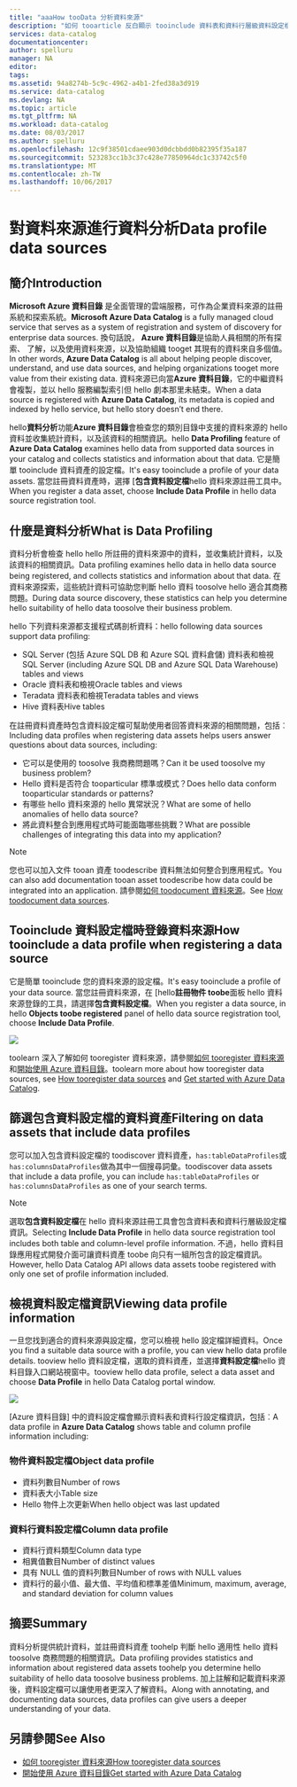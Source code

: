 ```yaml
---
title: "aaaHow tooData 分析資料來源"
description: "如何 tooarticle 反白顯示 tooinclude 資料表和資料行層級資料設定檔註冊在 Azure 資料目錄中，資料來源時，以及如何 toouse 資料設定檔 toounderstand 資料來源。"
services: data-catalog
documentationcenter: 
author: spelluru
manager: NA
editor: 
tags: 
ms.assetid: 94a8274b-5c9c-4962-a4b1-2fed38a3d919
ms.service: data-catalog
ms.devlang: NA
ms.topic: article
ms.tgt_pltfrm: NA
ms.workload: data-catalog
ms.date: 08/03/2017
ms.author: spelluru
ms.openlocfilehash: 12c9f38501cdaee903d0dcbbdd0b82395f35a187
ms.sourcegitcommit: 523283cc1b3c37c428e77850964dc1c33742c5f0
ms.translationtype: MT
ms.contentlocale: zh-TW
ms.lasthandoff: 10/06/2017
---
```

# <a name="data-profile-data-sources"></a><span data-ttu-id="c24ae-103">對資料來源進行資料分析</span><span class="sxs-lookup"><span data-stu-id="c24ae-103">Data profile data sources</span></span>
## <a name="introduction"></a><span data-ttu-id="c24ae-104">簡介</span><span class="sxs-lookup"><span data-stu-id="c24ae-104">Introduction</span></span>
<span data-ttu-id="c24ae-105">**Microsoft Azure 資料目錄** 是全面管理的雲端服務，可作為企業資料來源的註冊系統和探索系統。</span><span class="sxs-lookup"><span data-stu-id="c24ae-105">**Microsoft Azure Data Catalog** is a fully managed cloud service that serves as a system of registration and system of discovery for enterprise data sources.</span></span> <span data-ttu-id="c24ae-106">換句話說， **Azure 資料目錄**是協助人員相關的所有探索、 了解，以及使用資料來源，以及協助組織 tooget 其現有的資料來自多個值。</span><span class="sxs-lookup"><span data-stu-id="c24ae-106">In other words, **Azure Data Catalog** is all about helping people discover, understand, and use data sources, and helping organizations tooget more value from their existing data.</span></span> <span data-ttu-id="c24ae-107">資料來源已向當**Azure 資料目錄**，它的中繼資料會複製，並以 hello 服務編製索引但 hello 劇本那里未結束。</span><span class="sxs-lookup"><span data-stu-id="c24ae-107">When a data source is registered with **Azure Data Catalog**, its metadata is copied and indexed by hello service, but hello story doesn’t end there.</span></span>

<span data-ttu-id="c24ae-108">hello**資料分析**功能**Azure 資料目錄**會檢查您的類別目錄中支援的資料來源的 hello 資料並收集統計資料，以及該資料的相關資訊。</span><span class="sxs-lookup"><span data-stu-id="c24ae-108">hello **Data Profiling** feature of **Azure Data Catalog** examines hello data from supported data sources in your catalog and collects statistics and information about that data.</span></span> <span data-ttu-id="c24ae-109">它是簡單 tooinclude 資料資產的設定檔。</span><span class="sxs-lookup"><span data-stu-id="c24ae-109">It's easy tooinclude a profile of your data assets.</span></span> <span data-ttu-id="c24ae-110">當您註冊資料資產時，選擇 [**包含資料設定檔**hello 資料來源註冊工具中。</span><span class="sxs-lookup"><span data-stu-id="c24ae-110">When you register a data asset, choose **Include Data Profile** in hello data source registration tool.</span></span>

## <a name="what-is-data-profiling"></a><span data-ttu-id="c24ae-111">什麼是資料分析</span><span class="sxs-lookup"><span data-stu-id="c24ae-111">What is Data Profiling</span></span>
<span data-ttu-id="c24ae-112">資料分析會檢查 hello hello 所註冊的資料來源中的資料，並收集統計資料，以及該資料的相關資訊。</span><span class="sxs-lookup"><span data-stu-id="c24ae-112">Data profiling examines hello data in hello data source being registered, and collects statistics and information about that data.</span></span> <span data-ttu-id="c24ae-113">在資料來源探索，這些統計資料可協助您判斷 hello 資料 toosolve hello 適合其商務問題。</span><span class="sxs-lookup"><span data-stu-id="c24ae-113">During data source discovery, these statistics can help you determine hello suitability of hello data toosolve their business problem.</span></span>

<!-- In [How toodiscover data sources](data-catalog-how-to-discover.md), you learn about **Azure Data Catalog's** extensive search capabilities including searching for data assets that have a profile. See [How tooinclude a data profile when registering a data source](#howto). -->

<span data-ttu-id="c24ae-114">hello 下列資料來源都支援程式碼剖析資料：</span><span class="sxs-lookup"><span data-stu-id="c24ae-114">hello following data sources support data profiling:</span></span>

* <span data-ttu-id="c24ae-115">SQL Server (包括 Azure SQL DB 和 Azure SQL 資料倉儲) 資料表和檢視</span><span class="sxs-lookup"><span data-stu-id="c24ae-115">SQL Server (including Azure SQL DB and Azure SQL Data Warehouse) tables and views</span></span>
* <span data-ttu-id="c24ae-116">Oracle 資料表和檢視</span><span class="sxs-lookup"><span data-stu-id="c24ae-116">Oracle tables and views</span></span>
* <span data-ttu-id="c24ae-117">Teradata 資料表和檢視</span><span class="sxs-lookup"><span data-stu-id="c24ae-117">Teradata tables and views</span></span>
* <span data-ttu-id="c24ae-118">Hive 資料表</span><span class="sxs-lookup"><span data-stu-id="c24ae-118">Hive tables</span></span>

<span data-ttu-id="c24ae-119">在註冊資料資產時包含資料設定檔可幫助使用者回答資料來源的相關問題，包括︰</span><span class="sxs-lookup"><span data-stu-id="c24ae-119">Including data profiles when registering data assets helps users answer questions about data sources, including:</span></span>

* <span data-ttu-id="c24ae-120">它可以是使用的 toosolve 我商務問題嗎？</span><span class="sxs-lookup"><span data-stu-id="c24ae-120">Can it be used toosolve my business problem?</span></span>
* <span data-ttu-id="c24ae-121">Hello 資料是否符合 tooparticular 標準或模式？</span><span class="sxs-lookup"><span data-stu-id="c24ae-121">Does hello data conform tooparticular standards or patterns?</span></span>
* <span data-ttu-id="c24ae-122">有哪些 hello 資料來源的 hello 異常狀況？</span><span class="sxs-lookup"><span data-stu-id="c24ae-122">What are some of hello anomalies of hello data source?</span></span>
* <span data-ttu-id="c24ae-123">將此資料整合到應用程式時可能面臨哪些挑戰？</span><span class="sxs-lookup"><span data-stu-id="c24ae-123">What are possible challenges of integrating this data into my application?</span></span>

> [!NOTE]
> <span data-ttu-id="c24ae-124">您也可以加入文件 tooan 資產 toodescribe 資料無法如何整合到應用程式。</span><span class="sxs-lookup"><span data-stu-id="c24ae-124">You can also add documentation tooan asset toodescribe how data could be integrated into an application.</span></span> <span data-ttu-id="c24ae-125">請參閱[如何 toodocument 資料來源](data-catalog-how-to-documentation.md)。</span><span class="sxs-lookup"><span data-stu-id="c24ae-125">See [How toodocument data sources](data-catalog-how-to-documentation.md).</span></span>
>
>

<a name="howto"/>

## <a name="how-tooinclude-a-data-profile-when-registering-a-data-source"></a><span data-ttu-id="c24ae-126">Tooinclude 資料設定檔時登錄資料來源</span><span class="sxs-lookup"><span data-stu-id="c24ae-126">How tooinclude a data profile when registering a data source</span></span>
<span data-ttu-id="c24ae-127">它是簡單 tooinclude 您的資料來源的設定檔。</span><span class="sxs-lookup"><span data-stu-id="c24ae-127">It's easy tooinclude a profile of your data source.</span></span> <span data-ttu-id="c24ae-128">當您註冊資料來源，在 [hello**註冊物件 toobe**面板 hello 資料來源登錄的工具，請選擇**包含資料設定檔**。</span><span class="sxs-lookup"><span data-stu-id="c24ae-128">When you register a data source, in hello **Objects toobe registered** panel of hello data source registration tool, choose **Include Data Profile**.</span></span>

![](media/data-catalog-data-profile/data-catalog-register-profile.png)

<span data-ttu-id="c24ae-129">toolearn 深入了解如何 tooregister 資料來源，請參閱[如何 tooregister 資料來源](data-catalog-how-to-register.md)和[開始使用 Azure 資料目錄](data-catalog-get-started.md)。</span><span class="sxs-lookup"><span data-stu-id="c24ae-129">toolearn more about how tooregister data sources, see [How tooregister data sources](data-catalog-how-to-register.md) and [Get started with Azure Data Catalog](data-catalog-get-started.md).</span></span>

## <a name="filtering-on-data-assets-that-include-data-profiles"></a><span data-ttu-id="c24ae-130">篩選包含資料設定檔的資料資產</span><span class="sxs-lookup"><span data-stu-id="c24ae-130">Filtering on data assets that include data profiles</span></span>
<span data-ttu-id="c24ae-131">您可以加入包含資料設定檔的 toodiscover 資料資產，`has:tableDataProfiles`或`has:columnsDataProfiles`做為其中一個搜尋詞彙。</span><span class="sxs-lookup"><span data-stu-id="c24ae-131">toodiscover data assets that include a data profile, you can include `has:tableDataProfiles` or `has:columnsDataProfiles` as one of your search terms.</span></span>

> [!NOTE]
> <span data-ttu-id="c24ae-132">選取**包含資料設定檔**在 hello 資料來源註冊工具會包含資料表和資料行層級設定檔資訊。</span><span class="sxs-lookup"><span data-stu-id="c24ae-132">Selecting **Include Data Profile** in hello data source registration tool includes both table and column-level profile information.</span></span> <span data-ttu-id="c24ae-133">不過，hello 資料目錄應用程式開發介面可讓資料資產 toobe 向只有一組所包含的設定檔資訊。</span><span class="sxs-lookup"><span data-stu-id="c24ae-133">However, hello Data Catalog API allows data assets toobe registered with only one set of profile information included.</span></span>
>
>

## <a name="viewing-data-profile-information"></a><span data-ttu-id="c24ae-134">檢視資料設定檔資訊</span><span class="sxs-lookup"><span data-stu-id="c24ae-134">Viewing data profile information</span></span>
<span data-ttu-id="c24ae-135">一旦您找到適合的資料來源與設定檔，您可以檢視 hello 設定檔詳細資料。</span><span class="sxs-lookup"><span data-stu-id="c24ae-135">Once you find a suitable data source with a profile, you can view hello data profile details.</span></span> <span data-ttu-id="c24ae-136">tooview hello 資料設定檔，選取的資料資產，並選擇**資料設定檔**hello 資料目錄入口網站視窗中。</span><span class="sxs-lookup"><span data-stu-id="c24ae-136">tooview hello data profile, select a data asset and choose **Data Profile** in hello Data Catalog portal window.</span></span>

![](media/data-catalog-data-profile/data-catalog-view.png)

<span data-ttu-id="c24ae-137">[Azure 資料目錄]  中的資料設定檔會顯示資料表和資料行設定檔資訊，包括︰</span><span class="sxs-lookup"><span data-stu-id="c24ae-137">A data profile in **Azure Data Catalog** shows table and column profile information including:</span></span>

### <a name="object-data-profile"></a><span data-ttu-id="c24ae-138">物件資料設定檔</span><span class="sxs-lookup"><span data-stu-id="c24ae-138">Object data profile</span></span>
* <span data-ttu-id="c24ae-139">資料列數目</span><span class="sxs-lookup"><span data-stu-id="c24ae-139">Number of rows</span></span>
* <span data-ttu-id="c24ae-140">資料表大小</span><span class="sxs-lookup"><span data-stu-id="c24ae-140">Table size</span></span>
* <span data-ttu-id="c24ae-141">Hello 物件上次更新</span><span class="sxs-lookup"><span data-stu-id="c24ae-141">When hello object was last updated</span></span>

### <a name="column-data-profile"></a><span data-ttu-id="c24ae-142">資料行資料設定檔</span><span class="sxs-lookup"><span data-stu-id="c24ae-142">Column data profile</span></span>
* <span data-ttu-id="c24ae-143">資料行資料類型</span><span class="sxs-lookup"><span data-stu-id="c24ae-143">Column data type</span></span>
* <span data-ttu-id="c24ae-144">相異值數目</span><span class="sxs-lookup"><span data-stu-id="c24ae-144">Number of distinct values</span></span>
* <span data-ttu-id="c24ae-145">具有 NULL 值的資料列數目</span><span class="sxs-lookup"><span data-stu-id="c24ae-145">Number of rows with NULL values</span></span>
* <span data-ttu-id="c24ae-146">資料行的最小值、最大值、平均值和標準差值</span><span class="sxs-lookup"><span data-stu-id="c24ae-146">Minimum, maximum, average, and standard deviation for column values</span></span>

## <a name="summary"></a><span data-ttu-id="c24ae-147">摘要</span><span class="sxs-lookup"><span data-stu-id="c24ae-147">Summary</span></span>
<span data-ttu-id="c24ae-148">資料分析提供統計資料，並註冊資料資產 toohelp 判斷 hello 適用性 hello 資料 toosolve 商務問題的相關資訊。</span><span class="sxs-lookup"><span data-stu-id="c24ae-148">Data profiling provides statistics and information about registered data assets toohelp you determine hello suitability of hello data toosolve business problems.</span></span> <span data-ttu-id="c24ae-149">加上註解和記載資料來源後，資料設定檔可以讓使用者更深入了解資料。</span><span class="sxs-lookup"><span data-stu-id="c24ae-149">Along with annotating, and documenting data sources, data profiles can give users a deeper understanding of your data.</span></span>

## <a name="see-also"></a><span data-ttu-id="c24ae-150">另請參閱</span><span class="sxs-lookup"><span data-stu-id="c24ae-150">See Also</span></span>
* [<span data-ttu-id="c24ae-151">如何 tooregister 資料來源</span><span class="sxs-lookup"><span data-stu-id="c24ae-151">How tooregister data sources</span></span>](data-catalog-how-to-register.md)
* [<span data-ttu-id="c24ae-152">開始使用 Azure 資料目錄</span><span class="sxs-lookup"><span data-stu-id="c24ae-152">Get started with Azure Data Catalog</span></span>](data-catalog-get-started.md)
